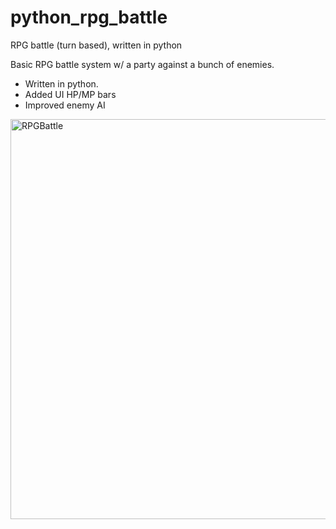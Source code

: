 # python_rpg_battle
RPG battle (turn based), written in python

Basic RPG battle system w/ a party against a bunch of enemies.
- Written in python.
- Added UI HP/MP bars 
- Improved enemy AI



<img width="640" alt="RPGBattle" src="https://user-images.githubusercontent.com/88563074/128577898-46e79c01-92b7-4ac0-89c3-cd30b3ccf7e9.png">
